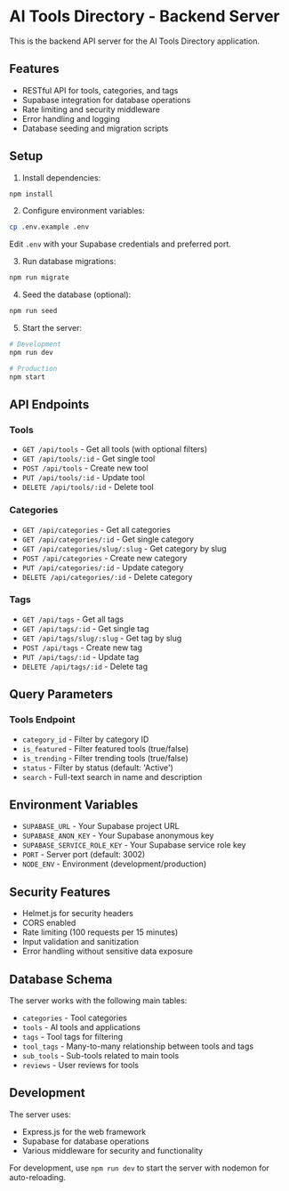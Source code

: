# AI Tools Directory - Backend Server

This is the backend API server for the AI Tools Directory application.

## Features

- RESTful API for tools, categories, and tags
- Supabase integration for database operations
- Rate limiting and security middleware
- Error handling and logging
- Database seeding and migration scripts

## Setup

1. Install dependencies:
```bash
npm install
```

2. Configure environment variables:
```bash
cp .env.example .env
```

Edit `.env` with your Supabase credentials and preferred port.

3. Run database migrations:
```bash
npm run migrate
```

4. Seed the database (optional):
```bash
npm run seed
```

5. Start the server:
```bash
# Development
npm run dev

# Production
npm start
```

## API Endpoints

### Tools
- `GET /api/tools` - Get all tools (with optional filters)
- `GET /api/tools/:id` - Get single tool
- `POST /api/tools` - Create new tool
- `PUT /api/tools/:id` - Update tool
- `DELETE /api/tools/:id` - Delete tool

### Categories
- `GET /api/categories` - Get all categories
- `GET /api/categories/:id` - Get single category
- `GET /api/categories/slug/:slug` - Get category by slug
- `POST /api/categories` - Create new category
- `PUT /api/categories/:id` - Update category
- `DELETE /api/categories/:id` - Delete category

### Tags
- `GET /api/tags` - Get all tags
- `GET /api/tags/:id` - Get single tag
- `GET /api/tags/slug/:slug` - Get tag by slug
- `POST /api/tags` - Create new tag
- `PUT /api/tags/:id` - Update tag
- `DELETE /api/tags/:id` - Delete tag

## Query Parameters

### Tools Endpoint
- `category_id` - Filter by category ID
- `is_featured` - Filter featured tools (true/false)
- `is_trending` - Filter trending tools (true/false)
- `status` - Filter by status (default: 'Active')
- `search` - Full-text search in name and description

## Environment Variables

- `SUPABASE_URL` - Your Supabase project URL
- `SUPABASE_ANON_KEY` - Your Supabase anonymous key
- `SUPABASE_SERVICE_ROLE_KEY` - Your Supabase service role key
- `PORT` - Server port (default: 3002)
- `NODE_ENV` - Environment (development/production)

## Security Features

- Helmet.js for security headers
- CORS enabled
- Rate limiting (100 requests per 15 minutes)
- Input validation and sanitization
- Error handling without sensitive data exposure

## Database Schema

The server works with the following main tables:
- `categories` - Tool categories
- `tools` - AI tools and applications
- `tags` - Tool tags for filtering
- `tool_tags` - Many-to-many relationship between tools and tags
- `sub_tools` - Sub-tools related to main tools
- `reviews` - User reviews for tools

## Development

The server uses:
- Express.js for the web framework
- Supabase for database operations
- Various middleware for security and functionality

For development, use `npm run dev` to start the server with nodemon for auto-reloading.